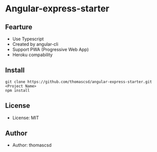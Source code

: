 # Angular-express-starter

## Fearture

- Use Typescript
- Created by angular-cli
- Support PWA (Progressive Web App)
- Heroku compability

## Install

```
git clone https://github.com/thomascsd/angular-express-starter.git <Project Name>
npm install
```

## License

- License: MIT

## Author

- Author: thomascsd
